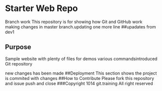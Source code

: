 # Starter Web Repo
Branch work 
This repository is for showing how Git and GitHub work
making changes in master branch.updating one more line
##upadates from dev1

## Purpose

Sample website with plenty of files for demos
various commandsintroduced
Git repository


new changes has been made
##Deployment
This section shows the project is commited with changes
##How to Contribute
Please fork this repository and issue push and close
###Copyright
1014 git.training All right reserved

